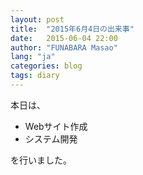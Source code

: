 ```yaml
---
layout: post
title:  "2015年6月4日の出来事"
date:   2015-06-04 22:00
author: "FUNABARA Masao"
lang: "ja"
categories: blog
tags: diary
---
```


本日は、

* Webサイト作成
* システム開発

を行いました。
